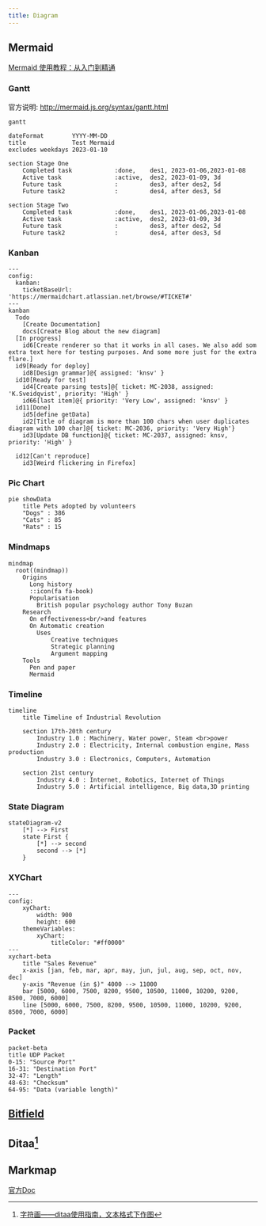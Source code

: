```yaml
---
title: Diagram
---
```


## Mermaid

[Mermaid 使用教程：从入门到精通](https://zhuanlan.zhihu.com/p/627356428)

### Gantt

官方说明: <http://mermaid.js.org/syntax/gantt.html>

```mermaid
gantt

dateFormat        YYYY-MM-DD
title             Test Mermaid
excludes weekdays 2023-01-10

section Stage One
    Completed task            :done,    des1, 2023-01-06,2023-01-08
    Active task               :active,  des2, 2023-01-09, 3d
    Future task               :         des3, after des2, 5d
    Future task2              :         des4, after des3, 5d

section Stage Two
    Completed task            :done,    des1, 2023-01-06,2023-01-08
    Active task               :active,  des2, 2023-01-09, 3d
    Future task               :         des3, after des2, 5d
    Future task2              :         des4, after des3, 5d
```

### Kanban

```mermaid
---
config:
  kanban:
    ticketBaseUrl: 'https://mermaidchart.atlassian.net/browse/#TICKET#'
---
kanban
  Todo
    [Create Documentation]
    docs[Create Blog about the new diagram]
  [In progress]
    id6[Create renderer so that it works in all cases. We also add som extra text here for testing purposes. And some more just for the extra flare.]
  id9[Ready for deploy]
    id8[Design grammar]@{ assigned: 'knsv' }
  id10[Ready for test]
    id4[Create parsing tests]@{ ticket: MC-2038, assigned: 'K.Sveidqvist', priority: 'High' }
    id66[last item]@{ priority: 'Very Low', assigned: 'knsv' }
  id11[Done]
    id5[define getData]
    id2[Title of diagram is more than 100 chars when user duplicates diagram with 100 char]@{ ticket: MC-2036, priority: 'Very High'}
    id3[Update DB function]@{ ticket: MC-2037, assigned: knsv, priority: 'High' }

  id12[Can't reproduce]
    id3[Weird flickering in Firefox]

```

### Pic Chart

```mermaid
pie showData
    title Pets adopted by volunteers
    "Dogs" : 386
    "Cats" : 85
    "Rats" : 15
```

### Mindmaps

```mermaid
mindmap
  root((mindmap))
    Origins
      Long history
      ::icon(fa fa-book)
      Popularisation
        British popular psychology author Tony Buzan
    Research
      On effectiveness<br/>and features
      On Automatic creation
        Uses
            Creative techniques
            Strategic planning
            Argument mapping
    Tools
      Pen and paper
      Mermaid
```

### Timeline

```mermaid
timeline
    title Timeline of Industrial Revolution

    section 17th-20th century
        Industry 1.0 : Machinery, Water power, Steam <br>power
        Industry 2.0 : Electricity, Internal combustion engine, Mass production
        Industry 3.0 : Electronics, Computers, Automation

    section 21st century
        Industry 4.0 : Internet, Robotics, Internet of Things
        Industry 5.0 : Artificial intelligence, Big data,3D printing
```

### State Diagram

```mermaid
stateDiagram-v2
    [*] --> First
    state First {
        [*] --> second
        second --> [*]
    }
```

### XYChart

```mermaid
---
config:
    xyChart:
        width: 900
        height: 600
    themeVariables:
        xyChart:
            titleColor: "#ff0000"
---
xychart-beta
    title "Sales Revenue"
    x-axis [jan, feb, mar, apr, may, jun, jul, aug, sep, oct, nov, dec]
    y-axis "Revenue (in $)" 4000 --> 11000
    bar [5000, 6000, 7500, 8200, 9500, 10500, 11000, 10200, 9200, 8500, 7000, 6000]
    line [5000, 6000, 7500, 8200, 9500, 10500, 11000, 10200, 9200, 8500, 7000, 6000]
```

### Packet

```mermaid
packet-beta
title UDP Packet
0-15: "Source Port"
16-31: "Destination Port"
32-47: "Length"
48-63: "Checksum"
64-95: "Data (variable length)"
```

## [Bitfield](https://github.com/wavedrom/bitfield)
## Ditaa[^1]

## Markmap

[官方Doc](https://markmap.js.org/docs/json-options)

[^1]:[字符画——ditaa使用指南，文本格式下作图](https://zhuanlan.zhihu.com/p/429506479?utm_id=0)
